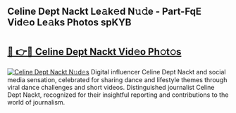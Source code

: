 ## Celine Dept Nackt Le𝚊k𝚎d N𝚞𝚍e - Part-FqE Vid𝚎o Le𝚊ks Photos spKYB

# <h2><a href="http://fb7i3rg.evod.top/?m=Celine+Dept+Nackt">🔗 👉🔴 Celine Dept Nackt Vid𝚎o Ph𝚘t𝚘s</a></h2>

[![Celine Dept Nackt N𝚞d𝚎s](https://i.imgur.com/8V9OHl7.gif)](http://fb7i3rg.evod.top/?m=Celine+Dept+Nackt)
Digital influencer Celine Dept Nackt and social media sensation, celebrated for sharing dance and lifestyle themes through viral dance challenges and short videos. Distinguished journalist Celine Dept Nackt, recognized for their insightful reporting and contributions to the world of journalism. 

